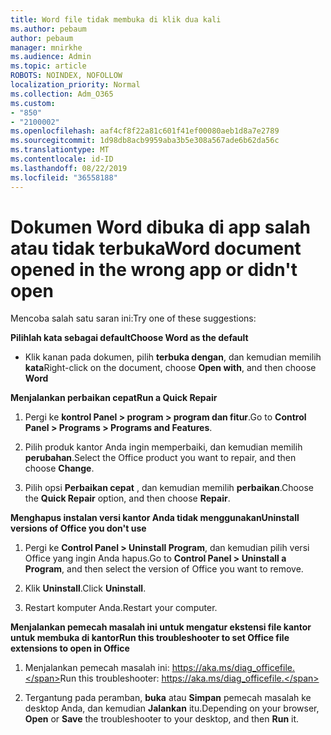 ```yaml
---
title: Word file tidak membuka di klik dua kali
ms.author: pebaum
author: pebaum
manager: mnirkhe
ms.audience: Admin
ms.topic: article
ROBOTS: NOINDEX, NOFOLLOW
localization_priority: Normal
ms.collection: Adm_O365
ms.custom:
- "850"
- "2100002"
ms.openlocfilehash: aaf4cf8f22a81c601f41ef00080aeb1d8a7e2789
ms.sourcegitcommit: 1d98db8acb9959aba3b5e308a567ade6b62da56c
ms.translationtype: MT
ms.contentlocale: id-ID
ms.lasthandoff: 08/22/2019
ms.locfileid: "36558188"
---
```

# <a name="word-document-opened-in-the-wrong-app-or-didnt-open"></a><span data-ttu-id="918d3-102">Dokumen Word dibuka di app salah atau tidak terbuka</span><span class="sxs-lookup"><span data-stu-id="918d3-102">Word document opened in the wrong app or didn't open</span></span>

<span data-ttu-id="918d3-103">Mencoba salah satu saran ini:</span><span class="sxs-lookup"><span data-stu-id="918d3-103">Try one of these suggestions:</span></span>

<span data-ttu-id="918d3-104">**Pilihlah kata sebagai default**</span><span class="sxs-lookup"><span data-stu-id="918d3-104">**Choose Word as the default**</span></span>

- <span data-ttu-id="918d3-105">Klik kanan pada dokumen, pilih **terbuka dengan**, dan kemudian memilih **kata**</span><span class="sxs-lookup"><span data-stu-id="918d3-105">Right-click on the document, choose **Open with**, and then choose **Word**</span></span>

<span data-ttu-id="918d3-106">**Menjalankan perbaikan cepat**</span><span class="sxs-lookup"><span data-stu-id="918d3-106">**Run a Quick Repair**</span></span>

1. <span data-ttu-id="918d3-107">Pergi ke **kontrol Panel > program > program dan fitur**.</span><span class="sxs-lookup"><span data-stu-id="918d3-107">Go to **Control Panel > Programs > Programs and Features**.</span></span>

2. <span data-ttu-id="918d3-108">Pilih produk kantor Anda ingin memperbaiki, dan kemudian memilih **perubahan**.</span><span class="sxs-lookup"><span data-stu-id="918d3-108">Select the Office product you want to repair, and then choose **Change**.</span></span>

3. <span data-ttu-id="918d3-109">Pilih opsi **Perbaikan cepat** , dan kemudian memilih **perbaikan**.</span><span class="sxs-lookup"><span data-stu-id="918d3-109">Choose the **Quick Repair** option, and then choose **Repair**.</span></span>

<span data-ttu-id="918d3-110">**Menghapus instalan versi kantor Anda tidak menggunakan**</span><span class="sxs-lookup"><span data-stu-id="918d3-110">**Uninstall versions of Office you don't use**</span></span>

1. <span data-ttu-id="918d3-111">Pergi ke **Control Panel > Uninstall Program**, dan kemudian pilih versi Office yang ingin Anda hapus.</span><span class="sxs-lookup"><span data-stu-id="918d3-111">Go to **Control Panel > Uninstall a Program**, and then select the version of Office you want to remove.</span></span>

2. <span data-ttu-id="918d3-112">Klik **Uninstall**.</span><span class="sxs-lookup"><span data-stu-id="918d3-112">Click **Uninstall**.</span></span>

3. <span data-ttu-id="918d3-113">Restart komputer Anda.</span><span class="sxs-lookup"><span data-stu-id="918d3-113">Restart your computer.</span></span>

<span data-ttu-id="918d3-114">**Menjalankan pemecah masalah ini untuk mengatur ekstensi file kantor untuk membuka di kantor**</span><span class="sxs-lookup"><span data-stu-id="918d3-114">**Run this troubleshooter to set Office file extensions to open in Office**</span></span>

1. <span data-ttu-id="918d3-115">Menjalankan pemecah masalah ini: https://aka.ms/diag_officefile.</span><span class="sxs-lookup"><span data-stu-id="918d3-115">Run this troubleshooter: https://aka.ms/diag_officefile.</span></span>

2. <span data-ttu-id="918d3-116">Tergantung pada peramban, **buka** atau **Simpan** pemecah masalah ke desktop Anda, dan kemudian **Jalankan** itu.</span><span class="sxs-lookup"><span data-stu-id="918d3-116">Depending on your browser, **Open** or **Save** the troubleshooter to your desktop, and then **Run** it.</span></span>
